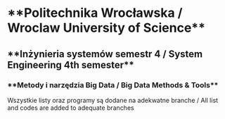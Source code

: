 <h1>**Politechnika Wrocławska / Wroclaw University of Science**</h1>
<h2>**Inżynieria systemów semestr 4 / System Engineering 4th semester**</h2>
<h3>**Metody i narzędzia Big Data / Big Data Methods & Tools**</h3>

Wszystkie listy oraz programy są dodane na adekwatne branche / All list and codes are added to adequate branches
